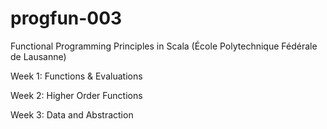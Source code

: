 progfun-003
===========

Functional Programming Principles in Scala (École Polytechnique Fédérale de Lausanne)

Week 1: Functions & Evaluations

Week 2: Higher Order Functions

Week 3: Data and Abstraction
